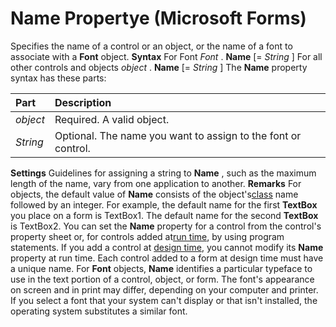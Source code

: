 
# Name Propertye (Microsoft Forms)



Specifies the name of a control or an object, or the name of a font to associate with a  **Font** object.
 **Syntax**
For Font _Font_ . **Name** [= _String_ ]
For all other controls and objects _object_ . **Name** [= _String_ ]
The  **Name** property syntax has these parts:


|**Part**|**Description**|
|:-----|:-----|
| _object_|Required. A valid object.|
| _String_|Optional. The name you want to assign to the font or control.|
 **Settings**
Guidelines for assigning a string to  **Name** , such as the maximum length of the name, vary from one application to another.
 **Remarks**
For objects, the default value of  **Name** consists of the object's[class](b8bdf64f-5920-1ae9-16d0-b26d09524a30.md) name followed by an integer. For example, the default name for the first **TextBox** you place on a form is TextBox1. The default name for the second **TextBox** is TextBox2.
You can set the  **Name** property for a control from the control's property sheet or, for controls added at[run time](b8bdf64f-5920-1ae9-16d0-b26d09524a30.md), by using program statements. If you add a control at [design time](b8bdf64f-5920-1ae9-16d0-b26d09524a30.md), you cannot modify its  **Name** property at run time.
Each control added to a form at design time must have a unique name.
For  **Font** objects, **Name** identifies a particular typeface to use in the text portion of a control, object, or form. The font's appearance on screen and in print may differ, depending on your computer and printer. If you select a font that your system can't display or that isn't installed, the operating system substitutes a similar font.
